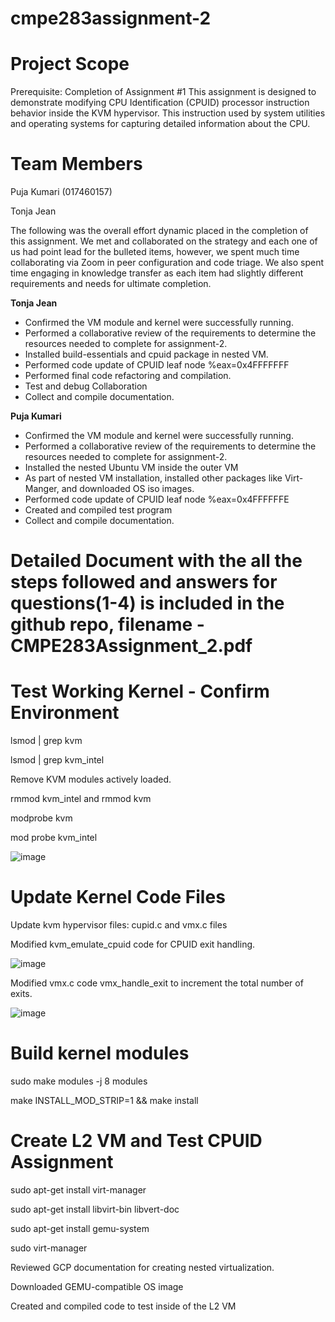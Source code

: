 # cmpe283assignment-2

# Project Scope

Prerequisite:  Completion of Assignment #1
This assignment is designed to demonstrate modifying CPU Identification (CPUID) processor instruction behavior inside the KVM hypervisor.   This instruction used by system utilities and operating systems for capturing detailed information about the CPU.

# Team Members
Puja Kumari (017460157)

Tonja Jean

The following was the overall effort dynamic placed in the completion of this assignment.  We met and collaborated on the strategy and each one of us had point lead for the bulleted items, however, we spent much time collaborating via Zoom in peer configuration and code triage.  We also spent time engaging in knowledge transfer as each item had slightly different requirements and needs for ultimate completion.

**Tonja Jean**
* Confirmed the VM module and kernel were successfully running.  
* Performed a collaborative review of the requirements to determine the resources needed to complete for assignment-2.
* Installed build-essentials and cpuid package in nested VM.
* Performed code update of CPUID leaf node %eax=0x4FFFFFFF
* Performed final code refactoring and compilation.
* Test and debug Collaboration
* Collect and compile documentation.

**Puja Kumari**
* Confirmed the VM module and kernel were successfully running.  
* Performed a collaborative review of the requirements to determine the resources needed to complete for assignment-2.
*	Installed the nested Ubuntu VM inside the outer VM
* As part of nested VM installation, installed other packages like Virt-Manger, and downloaded OS iso
images.
* Performed code update of CPUID leaf node %eax=0x4FFFFFFE
* Created and compiled test program
* Collect and compile documentation.

# Detailed Document with the all the steps followed and answers for questions(1-4) is included in the github repo, filename - CMPE283Assignment_2.pdf


# Test Working Kernel - Confirm Environment

lsmod | grep kvm

lsmod | grep kvm_intel

Remove KVM modules actively loaded.

rmmod kvm_intel and rmmod kvm

modprobe kvm

mod probe kvm_intel

![image](https://github.com/tlavette/cmpe283assignment-2/assets/33330609/0d2826ab-5c87-44fe-af36-f1000ffbb1ef)



# Update Kernel Code Files
Update kvm hypervisor files:  cupid.c and vmx.c files

Modified kvm_emulate_cpuid code for CPUID exit handling. 

![image](https://github.com/tlavette/cmpe283assignment-2/assets/33330609/9d56770f-4750-48f7-870f-e771c9c5b0cd)


Modified vmx.c code vmx_handle_exit to increment the total number of exits.

![image](https://github.com/tlavette/cmpe283assignment-2/assets/33330609/a4a9f4bb-cc2c-4ba8-8cd5-40fe4e1549a9)


# Build kernel modules

sudo make modules -j 8 modules

make INSTALL_MOD_STRIP=1 && make install

# Create L2 VM and Test CPUID Assignment

sudo apt-get install virt-manager 

sudo apt-get install libvirt-bin libvert-doc

sudo apt-get install gemu-system

sudo virt-manager

Reviewed GCP documentation for creating nested virtualization.

Downloaded GEMU-compatible OS image

Created and compiled code to test inside of the L2 VM


